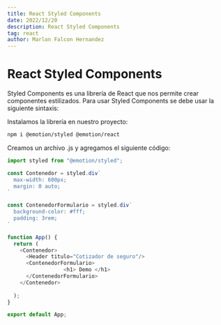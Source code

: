 ```yaml
---
title: React Styled Components
date: 2022/12/20
description: React Styled Components
tag: react
author: Marlon Falcon Hernandez
---
```


# React Styled Components
Styled Components es una librería de React que nos permite crear componentes estilizados. Para usar Styled Components se debe usar la siguiente sintaxis:


Instalamos la librería en nuestro proyecto:
```bash
npm i @emotion/styled @emotion/react
```

Creamos un archivo .js y agregamos el siguiente código:
```js
import styled from "@emotion/styled";

const Contenedor = styled.div`
  max-width: 600px;
  margin: 0 auto;
`

const ContenedorFormulario = styled.div`
  background-color: #fff;
  padding: 3rem;
`

function App() {
  return (
    <Contenedor>
      <Header titulo="Cotizador de seguro"/>
      <ContenedorFormulario>
                  <h1> Demo </h1>
      </ContenedorFormulario>
    </Contenedor>
    
  );
}

export default App;
```
